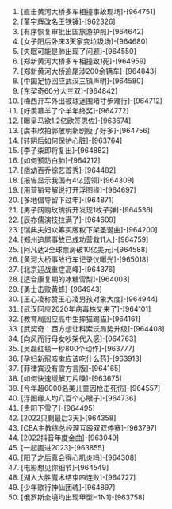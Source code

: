 
1. [直击黄河大桥多车相撞事故现场]-[964751]
1. [董宇辉改名王铁锤]-[962326]
1. [有序恢复审批出国旅游护照]-[964642]
1. [女子阳后卧床3天家变垃圾场]-[964680]
1. [失眠可能是肺出现了问题]-[964550]
1. [郑新黄河大桥多车相撞致1死]-[964959]
1. [郑新黄河大桥追尾涉200余辆车]-[964843]
1. [中国足协回应武汉三镇声明]-[964580]
1. [东契奇60分大三双]-[964842]
1. [梅西开车外出被球迷围堵寸步难行]-[964712]
1. [好羡慕羊了个羊年终奖]-[964772]
1. [曝皇马欲1.2亿欧签恩佐]-[963674]
1. [虞书欣拍郭敬明新剧瘦了好多]-[964756]
1. [转阴后如何保护心脏]-[963764]
1. [李子柒即将复出]-[964882]
1. [如何预防白肺]-[964212]
1. [痞幼百乔综艺首秀]-[964482]
1. [报告显示我国有4亿蓝领]-[964309]
1. [用营销号解说打开浮图缘]-[964697]
1. [多地倡导留下过年]-[964871]
1. [男子网购玫瑰拆开发现1枚子弹]-[964536]
1. [辰亦儒演技拉满了]-[964609]
1. [瑞典夫妇众筹买版权下架圣诞曲]-[964200]
1. [郑州追尾事故已成功营救11人]-[964759]
1. [阿凡达2全球票房破10亿美元]-[964588]
1. [黄河大桥事故行车记录仪曝光]-[965018]
1. [北京迎战重症高峰]-[964376]
1. [适合康复期的冰糖雪梨]-[964003]
1. [勇士击败黄蜂]-[964943]
1. [王心凌称赞王心凌男孩对象大度]-[964944]
1. [武汉回应2020年病毒株又来了]-[964101]
1. [教育局回应高中生摔猫踢猫]-[964161]
1. [武契奇：西方想让科索沃局势升级]-[964408]
1. [向风而行母女吵架代入感]-[964763]
1. [吴磊红毯一秒800个动作]-[963777]
1. [孕妇新冠咳嗽应该吃什么药]-[963913]
1. [菲律宾没有雪方言版]-[964165]
1. [如何快速缓解刀片嗓]-[963675]
1. [今年超6000名美儿童因枪击死伤]-[964557]
1. [浮图缘人均八百个心眼子]-[964736]
1. [贵阳下雪了]-[964495]
1. [2022只剩最后3天]-[964358]
1. [CBA主教练总经理互殴双双停赛]-[963797]
1. [2022抖音年度金曲]-[963049]
1. [一起画进2023]-[963855]
1. [阳了之后真会得心肌炎吗]-[964308]
1. [电影想见你细节]-[964549]
1. [湖人大胜魔术结束四连败]-[964727]
1. [少年歌行神仙团魂]-[964897]
1. [俄罗斯全境均出现甲型H1N1]-[963758]